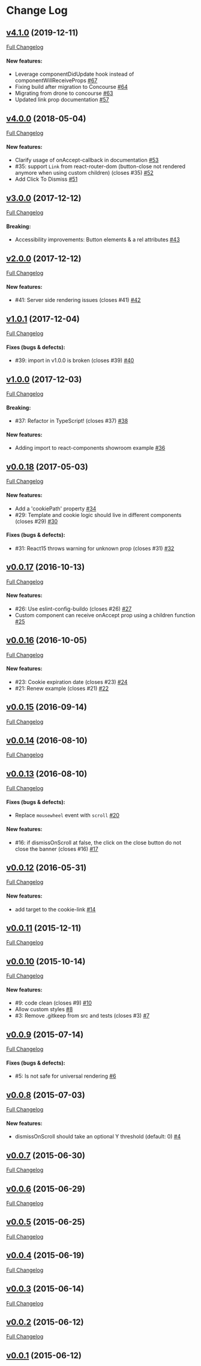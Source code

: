 #  Change Log



## [v4.1.0](https://github.com/buildo/react-cookie-banner/tree/v4.1.0) (2019-12-11)
[Full Changelog](https://github.com/buildo/react-cookie-banner/compare/v4.0.0...v4.1.0)

#### New features:

- Leverage componentDidUpdate hook instead of componentWillReceiveProps [#67](https://github.com/buildo/react-cookie-banner/pull/67)
- Fixing build after migration to Concourse [#64](https://github.com/buildo/react-cookie-banner/pull/64)
- Migrating from drone to concourse [#63](https://github.com/buildo/react-cookie-banner/pull/63)
- Updated link prop documentation [#57](https://github.com/buildo/react-cookie-banner/pull/57)

## [v4.0.0](https://github.com/buildo/react-cookie-banner/tree/v4.0.0) (2018-05-04)
[Full Changelog](https://github.com/buildo/react-cookie-banner/compare/v3.0.0...v4.0.0)

#### New features:

- Clarify usage of onAccept-callback in documentation [#53](https://github.com/buildo/react-cookie-banner/pull/53)
- #35: support `Link` from react-router-dom (button-close not rendered anymore when using custom children) (closes #35) [#52](https://github.com/buildo/react-cookie-banner/pull/52)
- Add Click To Dismiss [#51](https://github.com/buildo/react-cookie-banner/pull/51)

## [v3.0.0](https://github.com/buildo/react-cookie-banner/tree/v3.0.0) (2017-12-12)
[Full Changelog](https://github.com/buildo/react-cookie-banner/compare/v2.0.0...v3.0.0)

#### Breaking:

- Accessibility improvements: Button elements & a rel attributes [#43](https://github.com/buildo/react-cookie-banner/pull/43)

## [v2.0.0](https://github.com/buildo/react-cookie-banner/tree/v2.0.0) (2017-12-12)
[Full Changelog](https://github.com/buildo/react-cookie-banner/compare/v1.0.1...v2.0.0)

#### New features:

- #41: Server side rendering issues (closes #41) [#42](https://github.com/buildo/react-cookie-banner/pull/42)

## [v1.0.1](https://github.com/buildo/react-cookie-banner/tree/v1.0.1) (2017-12-04)
[Full Changelog](https://github.com/buildo/react-cookie-banner/compare/v1.0.0...v1.0.1)

#### Fixes (bugs & defects):

- #39: import in v1.0.0 is broken (closes #39) [#40](https://github.com/buildo/react-cookie-banner/pull/40)

## [v1.0.0](https://github.com/buildo/react-cookie-banner/tree/v1.0.0) (2017-12-03)
[Full Changelog](https://github.com/buildo/react-cookie-banner/compare/v0.0.18...v1.0.0)

#### Breaking:

- #37: Refactor in TypeScript! (closes #37) [#38](https://github.com/buildo/react-cookie-banner/pull/38)

#### New features:

- Adding import to react-components showroom example [#36](https://github.com/buildo/react-cookie-banner/pull/36)

## [v0.0.18](https://github.com/buildo/react-cookie-banner/tree/v0.0.18) (2017-05-03)
[Full Changelog](https://github.com/buildo/react-cookie-banner/compare/v0.0.17...v0.0.18)

#### New features:

- Add a 'cookiePath' property [#34](https://github.com/buildo/react-cookie-banner/pull/34)
- #29: Template and cookie logic should live in different components (closes #29) [#30](https://github.com/buildo/react-cookie-banner/pull/30)

#### Fixes (bugs & defects):

- #31: React15 throws warning for unknown prop (closes #31) [#32](https://github.com/buildo/react-cookie-banner/pull/32)

## [v0.0.17](https://github.com/buildo/react-cookie-banner/tree/v0.0.17) (2016-10-13)
[Full Changelog](https://github.com/buildo/react-cookie-banner/compare/v0.0.16...v0.0.17)

#### New features:

- #26: Use eslint-config-buildo (closes #26) [#27](https://github.com/buildo/react-cookie-banner/pull/27)
- Custom component can receive onAccept prop using a children function [#25](https://github.com/buildo/react-cookie-banner/pull/25)

## [v0.0.16](https://github.com/buildo/react-cookie-banner/tree/v0.0.16) (2016-10-05)
[Full Changelog](https://github.com/buildo/react-cookie-banner/compare/v0.0.15...v0.0.16)

#### New features:

- #23: Cookie expiration date (closes #23) [#24](https://github.com/buildo/react-cookie-banner/pull/24)
- #21: Renew example (closes #21) [#22](https://github.com/buildo/react-cookie-banner/pull/22)

## [v0.0.15](https://github.com/buildo/react-cookie-banner/tree/v0.0.15) (2016-09-14)
[Full Changelog](https://github.com/buildo/react-cookie-banner/compare/v0.0.14...v0.0.15)

## [v0.0.14](https://github.com/buildo/react-cookie-banner/tree/v0.0.14) (2016-08-10)
[Full Changelog](https://github.com/buildo/react-cookie-banner/compare/v0.0.13...v0.0.14)

## [v0.0.13](https://github.com/buildo/react-cookie-banner/tree/v0.0.13) (2016-08-10)
[Full Changelog](https://github.com/buildo/react-cookie-banner/compare/v0.0.12...v0.0.13)

#### Fixes (bugs & defects):

- Replace `mousewheel` event with `scroll` [#20](https://github.com/buildo/react-cookie-banner/pull/20)

#### New features:

- #16: if dismissOnScroll at false, the click on the close button do not close the banner (closes #16) [#17](https://github.com/buildo/react-cookie-banner/pull/17)

## [v0.0.12](https://github.com/buildo/react-cookie-banner/tree/v0.0.12) (2016-05-31)
[Full Changelog](https://github.com/buildo/react-cookie-banner/compare/v0.0.11...v0.0.12)

#### New features:

- add target to the cookie-link [#14](https://github.com/buildo/react-cookie-banner/pull/14)

## [v0.0.11](https://github.com/buildo/react-cookie-banner/tree/v0.0.11) (2015-12-11)
[Full Changelog](https://github.com/buildo/react-cookie-banner/compare/v0.0.10...v0.0.11)

## [v0.0.10](https://github.com/buildo/react-cookie-banner/tree/v0.0.10) (2015-10-14)
[Full Changelog](https://github.com/buildo/react-cookie-banner/compare/v0.0.9...v0.0.10)

#### New features:

- #9: code clean (closes #9) [#10](https://github.com/buildo/react-cookie-banner/pull/10)
- Allow custom styles [#8](https://github.com/buildo/react-cookie-banner/pull/8)
- #3: Remove .gitkeep from src and tests (closes #3) [#7](https://github.com/buildo/react-cookie-banner/pull/7)

## [v0.0.9](https://github.com/buildo/react-cookie-banner/tree/v0.0.9) (2015-07-14)
[Full Changelog](https://github.com/buildo/react-cookie-banner/compare/v0.0.8...v0.0.9)

#### Fixes (bugs & defects):

- #5: Is not safe for universal rendering [#6](https://github.com/buildo/react-cookie-banner/pull/6)

## [v0.0.8](https://github.com/buildo/react-cookie-banner/tree/v0.0.8) (2015-07-03)
[Full Changelog](https://github.com/buildo/react-cookie-banner/compare/v0.0.7...v0.0.8)

#### New features:

- dismissOnScroll should take an optional Y threshold (default: 0) [#4](https://github.com/buildo/react-cookie-banner/pull/4)

## [v0.0.7](https://github.com/buildo/react-cookie-banner/tree/v0.0.7) (2015-06-30)
[Full Changelog](https://github.com/buildo/react-cookie-banner/compare/v0.0.6...v0.0.7)

## [v0.0.6](https://github.com/buildo/react-cookie-banner/tree/v0.0.6) (2015-06-29)
[Full Changelog](https://github.com/buildo/react-cookie-banner/compare/v0.0.5...v0.0.6)

## [v0.0.5](https://github.com/buildo/react-cookie-banner/tree/v0.0.5) (2015-06-25)
[Full Changelog](https://github.com/buildo/react-cookie-banner/compare/v0.0.4...v0.0.5)

## [v0.0.4](https://github.com/buildo/react-cookie-banner/tree/v0.0.4) (2015-06-19)
[Full Changelog](https://github.com/buildo/react-cookie-banner/compare/v0.0.3...v0.0.4)

## [v0.0.3](https://github.com/buildo/react-cookie-banner/tree/v0.0.3) (2015-06-14)
[Full Changelog](https://github.com/buildo/react-cookie-banner/compare/v0.0.2...v0.0.3)

## [v0.0.2](https://github.com/buildo/react-cookie-banner/tree/v0.0.2) (2015-06-12)
[Full Changelog](https://github.com/buildo/react-cookie-banner/compare/v0.0.1...v0.0.2)

## [v0.0.1](https://github.com/buildo/react-cookie-banner/tree/v0.0.1) (2015-06-12)
